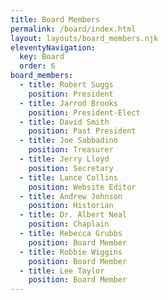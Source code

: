 ```yaml
---
title: Board Members
permalink: /board/index.html
layout: layouts/board_members.njk
eleventyNavigation:
  key: Board
  order: 6
board_members:
  - title: Robert Suggs
    position: President
  - title: Jarrod Brooks
    position: President-Elect
  - title: David Smith
    position: Past President
  - title: Joe Sabbadino
    position: Treasurer
  - title: Jerry Lloyd
    position: Secretary
  - title: Lance Collins
    position: Website Editor
  - title: Andrew Johnson
    position: Historian
  - title: Dr. Albert Neal
    position: Chaplain
  - title: Rebecca Grubbs
    position: Board Member
  - title: Robbie Wiggins
    position: Board Member
  - title: Lee Taylor
    position: Board Member
---
```

